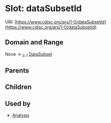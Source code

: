 
# Slot: dataSubsetId




URI: [https://www.cdisc.org/ars/1-0/dataSubsetId](https://www.cdisc.org/ars/1-0/dataSubsetId)


## Domain and Range

None &#8594;  <sub>0..1</sub> [DataSubset](DataSubset.md)

## Parents


## Children


## Used by

 * [Analysis](Analysis.md)
